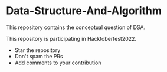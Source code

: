# Data-Structure-And-Algorithm
This repository contains the conceptual question of DSA.


This repository is participating in Hacktoberfest2022. 
* Star the repository
* Don't spam the PRs
* Add comments to your contribution

